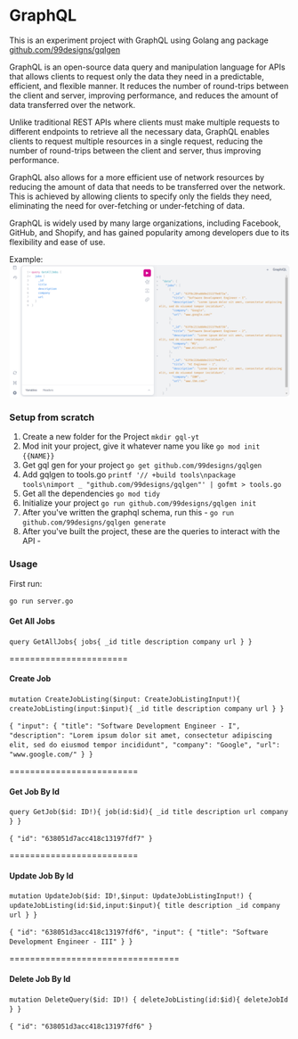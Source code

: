 # GraphQL
This is an experiment project with GraphQL using Golang ang package [github.com/99designs/gqlgen](github.com/99designs/gqlgen)

GraphQL is an open-source data query and manipulation language for APIs that allows clients to request only the data they need in a predictable, efficient, and flexible manner. It reduces the number of round-trips between the client and server, improving performance, and reduces the amount of data transferred over the network.

Unlike traditional REST APIs where clients must make multiple requests to different endpoints to retrieve all the necessary data, GraphQL enables clients to request multiple resources in a single request, reducing the number of round-trips between the client and server, thus improving performance.

GraphQL also allows for a more efficient use of network resources by reducing the amount of data that needs to be transferred over the network. This is achieved by allowing clients to specify only the fields they need, eliminating the need for over-fetching or under-fetching of data.

GraphQL is widely used by many large organizations, including Facebook, GitHub, and Shopify, and has gained popularity among developers due to its flexibility and ease of use.

Example:
![Demo](demo/graphql.png)

### Setup from scratch

1. Create a new folder for the Project
`mkdir gql-yt`
2. Mod init your project, give it whatever name you like
`go mod init {{NAME}}`
3. Get gql gen for your project
`go get github.com/99designs/gqlgen`
4. Add gqlgen to tools.go
`printf '// +build tools\npackage tools\nimport _ "github.com/99designs/gqlgen"' | gofmt > tools.go`
5. Get all the dependencies
`go mod tidy`
6. Initialize your project
`go run github.com/99designs/gqlgen init`
7. After you've written the graphql schema, run this - `go run github.com/99designs/gqlgen generate`
8. After you've built the project, these are the queries to interact with the API - 

### Usage

First run:
```bash
go run server.go
```

#### Get All Jobs

`query GetAllJobs{
  jobs{
    _id
    title
    description
    company
    url
  }
}`

=======================

#### Create Job

`mutation CreateJobListing($input: CreateJobListingInput!){
  createJobListing(input:$input){
    _id
    title
    description
    company
    url
  }
}`

`{
  "input": {
    "title": "Software Development Engineer - I",
    "description": "Lorem ipsum dolor sit amet, consectetur adipiscing elit, sed do eiusmod tempor incididunt",
    "company": "Google",
    "url": "www.google.com/"
  }
}`


=========================

#### Get Job By Id

`query GetJob($id: ID!){
job(id:$id){
_id
title
description
url
company
}
}`


`{
  "id": "638051d7acc418c13197fdf7"
}`



=========================


#### Update Job By Id

`mutation UpdateJob($id: ID!,$input: UpdateJobListingInput!) {
  updateJobListing(id:$id,input:$input){
    title
    description
    _id
    company
    url
  }
}`


`{
  "id": "638051d3acc418c13197fdf6",
  "input": {
    "title": "Software Development Engineer - III"
  }
}`

=================================


#### Delete Job By Id

`mutation DeleteQuery($id: ID!) {
  deleteJobListing(id:$id){
    deleteJobId
  }
}`

`{
  "id": "638051d3acc418c13197fdf6"
}`